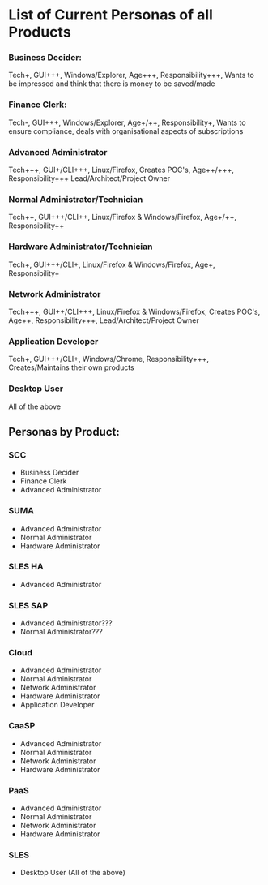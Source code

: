 # List of Current Personas of all Products

### Business Decider:
Tech+, GUI+++, Windows/Explorer, Age+++, Responsibility+++, Wants to be impressed and think that there is money to be saved/made

### Finance Clerk:
Tech-, GUI+++, Windows/Explorer, Age+/++, Responsibility+, Wants to ensure compliance, deals with organisational aspects of subscriptions

### Advanced Administrator
Tech+++, GUI+/CLI+++, Linux/Firefox, Creates POC's, Age++/+++, Responsibility+++ Lead/Architect/Project Owner

### Normal Administrator/Technician
Tech++, GUI+++/CLI++, Linux/Firefox & Windows/Firefox, Age+/++, Responsibility++

### Hardware Administrator/Technician
Tech+, GUI+++/CLI+, Linux/Firefox & Windows/Firefox, Age+, Responsibility+

### Network Administrator
Tech+++, GUI++/CLI+++, Linux/Firefox & Windows/Firefox, Creates POC's, Age++, Responsibility+++, Lead/Architect/Project Owner

### Application Developer
Tech+, GUI+++/CLI+, Windows/Chrome, Responsibility+++, Creates/Maintains their own products

### Desktop User
All of the above

## Personas by Product:

### SCC
- Business Decider
- Finance Clerk
- Advanced Administrator

### SUMA
- Advanced Administrator
- Normal Administrator
- Hardware Administrator

### SLES HA
- Advanced Administrator

### SLES SAP
- Advanced Administrator???
- Normal Administrator???

### Cloud
- Advanced Administrator
- Normal Administrator
- Network Administrator
- Hardware Administrator
- Application Developer

### CaaSP
- Advanced Administrator
- Normal Administrator
- Network Administrator
- Hardware Administrator

### PaaS
- Advanced Administrator
- Normal Administrator
- Network Administrator
- Hardware Administrator

### SLES
- Desktop User (All of the above)


